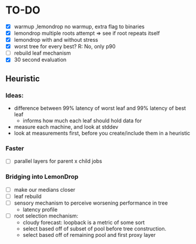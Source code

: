 # TO-DO

- [X] warmup ,lemondrop no warmup, extra flag to binaries
- [X] lemondrop multiple roots attempt => see if root repeats itself
- [X] lemondrop with and without stress
- [X] worst tree for every best? R: No, only p90
- [ ] rebuild leaf mechanism
- [X] 30 second evaluation

## Heuristic

### Ideas:
- difference between 99% latency of worst leaf and 99% latency of best leaf
    - informs how much each leaf should hold data for
- measure each machine, and look at stddev 
- look at measurements first, before you create/include them in a heuristic

### Faster 
- [ ] parallel layers for parent x child jobs

### Bridging into LemonDrop
- [ ] make our medians closer
- [ ] leaf rebuild 
- [ ] sensory mechanism to perceive worsening performance in tree 
    - latency profile
- [ ] root selection mechanism: 
    - cloudy forecast: loopback is a metric of some sort
    - select based off of subset of pool before tree construction.
    - select based off of remaining pool and first proxy layer

